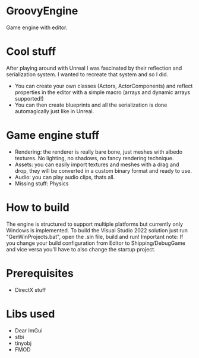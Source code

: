# GroovyEngine
Game engine with editor.

# Cool stuff
After playing around with Unreal I was fascinated by their reflection and serialization system.
I wanted to recreate that system and so I did.
- You can create your own classes (Actors, ActorComponents) and reflect properties in the editor with a simple macro (arrays and dynamic arrays supported!)
- You can then create blueprints and all the serialization is done automagically just like in Unreal.

# Game engine stuff
- Rendering: the renderer is really bare bone, just meshes with albedo textures. No lighting, no shadows, no fancy rendering technique. 
- Assets: you can easily import textures and meshes with a drag and drop, they will be converted in a custom binary format and ready to use.
- Audio: you can play audio clips, thats all.
- Missing stuff: Physics

# How to build
The engine is structured to support multiple platforms but currently only Windows is implemented.
To build the Visual Studio 2022 solution just run "GenWinProjects.bat", open the .sln file, build and run!
Important note: If you change your build configuration from Editor to Shipping/DebugGame and vice versa you'll have to also change the startup project.

# Prerequisites
- DirectX stuff

# Libs used
- Dear ImGui
- stbi
- tinyobj
- FMOD
